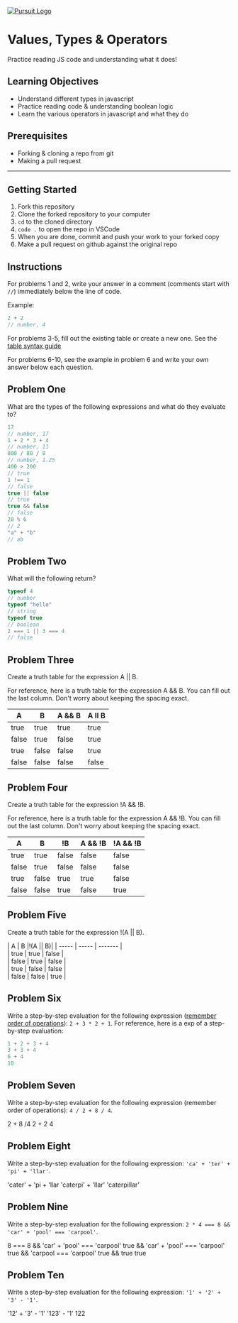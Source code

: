 [![Pursuit Logo](https://avatars1.githubusercontent.com/u/5825944?s=200&v=4)](https://pursuit.org)

# Values, Types & Operators

Practice reading JS code and understanding what it does!

## Learning Objectives

- Understand different types in javascript
- Practice reading code & understanding boolean logic
- Learn the various operators in javascript and what they do

## Prerequisites

- Forking & cloning a repo from git
- Making a pull request

---

## Getting Started

1. Fork this repository
1. Clone the forked repository to your computer
1. `cd` to the cloned directory
1. `code .` to open the repo in VSCode
1. When you are done, commit and push your work to your forked copy
1. Make a pull request on github against the original repo

## Instructions

For problems 1 and 2, write your answer in a comment (comments start with `//`) immediately below the line of code.

Example:

```js
2 + 2
// number, 4
```

For problems 3-5, fill out the existing table or create a new one. See the [table syntax guide](https://www.markdownguide.org/extended-syntax#tables)

For problems 6-10, see the example in problem 6 and write your own answer below each question.



## Problem One

What are the types of the following expressions and what do they evaluate to?

```js
17
// number, 17
1 + 2 * 3 + 4
// number, 11
800 / 80 / 8
// number, 1.25
400 > 200
// true
1 !== 1
// false
true || false
// true
true && false
// false
20 % 6
// 2
"a" + "b"
// ab
```

## Problem Two

What will the following return?

```js
typeof 4
// number
typeof "hello"
// string
typeof true
// boolean
2 === 1 || 3 === 4
// false
```

## Problem Three

Create a truth table for the expression A || B.

For reference, here is a truth table for the expression A && B. You can fill out the last column. Don't worry about keeping the spacing exact.

| A     | B     | A && B |  A ll B   |
| ----- | ----- | ------ | ---------- |
| true  | true  | true   | true     |
| false | true  | false  | true   |
| true  | false | false  | true     |
| false | false | false  | false     |

## Problem Four

Create a truth table for the expression !A && !B.

For reference, here is a truth table for the expression A && !B. You can fill out the last column. Don't worry about keeping the spacing exact.

| A     | B     | !B    | A && !B | !A && !B |
| ----- | ----- | ----- | ------- | -------- |
| true  | true  | false | false   | false        |
| false | true  | false | false   | false         |
| true  | false | true  | true    | false         |
| false | false | true  | false   | true         |

## Problem Five

Create a truth table for the expression !(A || B).

| A     | B     |!(A || B)|
| ----- | ----- | ------- |  
| true  | true  | false   |         
| false | true  | false   |        
| true  | false | false   |        
| false | false | true    |        



## Problem Six

Write a step-by-step evaluation for the following expression ([remember order of operations](https://www.mathsisfun.com/operation-order-pemdas.html)): `2 + 3 * 2 + 1`.
For reference, here is a exp of a step-by-step evaluation:

```js
1 + 2 + 3 + 4
3 + 3 + 4
6 + 4
10
```

## Problem Seven

Write a step-by-step evaluation for the following expression (remember order of operations): `4 / 2 + 8 / 4`.

2 + 8 /4
2 + 2
4

## Problem Eight

Write a step-by-step evaluation for the following expression: `'ca' + 'ter' + 'pi' + 'llar'`.

'cater' + 'pi + 'llar
'caterpi' + 'llar'
'caterpillar' 

## Problem Nine

Write a step-by-step evaluation for the following expression: `2 * 4 === 8 && 'car' + 'pool' === 'carpool'`.

8 === 8 && 'car' + 'pool' === 'carpool'
true && 'car' + 'pool' === 'carpool'
true && 'carpool === 'carpool'
true && true
true

## Problem Ten

Write a step-by-step evaluation for the following expression: `'1' + '2' + '3' - '1'`.

'12' + '3' - '1'
'123' - '1'
122
